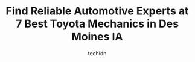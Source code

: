 ---
layout: ampstory
image: https://images.unsplash.com/photo-1586428268816-ca0069c110c5?ixlib=rb-4.0.3&ixid=MnwxMjA3fDB8MHxwaG90by1wYWdlfHx8fGVufDB8fHx8&auto=format&fit=crop&w=640&h=853&q=80
author: techidn
featured: false
description: Experience the excellence of automotive service by visiting the 7 best Toyota Mechanic in Des Moines IA, USA. With their expertise, attention to detail, and commitment to customer satisfacti
title: Find Reliable Automotive Experts at 7 Best Toyota Mechanics in Des Moines IA
cover:
   title: Find Reliable Automotive Experts at 7 Best Toyota Mechanics in Des Moines IA
   subtitle: Rickpate
   background: https://images.unsplash.com/photo-1586428268816-ca0069c110c5?ixlib=rb-4.0.3&ixid=MnwxMjA3fDB8MHxwaG90by1wYWdlfHx8fGVufDB8fHx8&auto=format&fit=crop&w=640&h=853&q=80

pages: 
 - layout: thirds
   top: <h1>#1 Livingstons Automotive</h1>
   bottom: "<p>Best place in the Des  Moines area to take your car for any engine work. Dennis is fantastic. Ive taken 4 of my cars there for 20 years.</p>"
   background: https://www.knot35.com/toplist/wp-content/uploads/2023/06/best-toyota-mechanic-1-in-des-moines-ia-1685836884.jpeg
   backgroundblur: true
 - layout: thirds
   top: <h1>#2 Cotofos Auto Service</h1>
   bottom: "<p>1640 E Court Ave Suite A, Des Moines, IA 50316, United States</p>"
   background: https://www.knot35.com/toplist/wp-content/uploads/2023/06/best-toyota-mechanic-2-in-des-moines-ia-1685836884.jpeg
   cta:
      link: https://www.knot35.com/toplist/find-reliable-automotive-experts-at-7-best-toyota-mechanics-in-des-moines-ia/
      text: Find Reliable Automotive Experts at 7 Best Toyota Mechanics in Des Moines IA
 - layout: thirds
   top: <h1>#3 Benson Import Services</h1>
   bottom: "<p>4531 NW 2nd St, Des Moines, IA 50313, United States</p>"
   background: https://www.knot35.com/toplist/wp-content/uploads/2023/06/best-toyota-mechanic-3-in-des-moines-ia-1685836884.jpeg
   cta:
      link: https://www.knot35.com/toplist/find-reliable-automotive-experts-at-7-best-toyota-mechanics-in-des-moines-ia/
      text: Find Reliable Automotive Experts at 7 Best Toyota Mechanics in Des Moines IA
 - layout: thirds
   top: <h1>#4 TOM DAVIS AUTOMOTIVE</h1>
   bottom: "<p>2107 Delaware Ave, Des Moines, IA 50317, United States</p>"
   background: https://images.unsplash.com/photo-1527066579998-dbbae57f45ce?ixlib=rb-4.0.3&ixid=MnwxMjA3fDB8MHxwaG90by1wYWdlfHx8fGVufDB8fHx8&auto=format&fit=crop&w=640&h=853&q=80
   cta:
      link: https://www.knot35.com/toplist/find-reliable-automotive-experts-at-7-best-toyota-mechanics-in-des-moines-ia/
      text: Find Reliable Automotive Experts at 7 Best Toyota Mechanics in Des Moines IA
 - layout: thirds
   top: <h1>#5 Maxios Auto Repair</h1>
   bottom: "<p>1405 E 14th St, Des Moines, IA 50316, United States</p>"
   background: https://images.unsplash.com/photo-1567360425618-1594206637d2?ixlib=rb-4.0.3&ixid=MnwxMjA3fDB8MHxwaG90by1wYWdlfHx8fGVufDB8fHx8&auto=format&fit=crop&w=640&h=853&q=80
   cta:
      link: https://www.knot35.com/toplist/find-reliable-automotive-experts-at-7-best-toyota-mechanics-in-des-moines-ia/
      text: Find Reliable Automotive Experts at 7 Best Toyota Mechanics in Des Moines IA
 - layout: thirds
   top: <h1>#6 Whites Automotive</h1>
   bottom: "<p>2628 Dean Ave, Des Moines, IA 50317, United States</p>"
   background: https://images.unsplash.com/photo-1546497974-b213c9efb599?ixlib=rb-4.0.3&ixid=MnwxMjA3fDB8MHxwaG90by1wYWdlfHx8fGVufDB8fHx8&auto=format&fit=crop&w=640&h=853&q=80
   cta:
      link: https://www.knot35.com/toplist/find-reliable-automotive-experts-at-7-best-toyota-mechanics-in-des-moines-ia/
      text: Find Reliable Automotive Experts at 7 Best Toyota Mechanics in Des Moines IA
 - layout: thirds
   top: <h1>#7 Joels Broadway Auto Repair</h1>
   bottom: "<p>766 NE Broadway Ave, Des Moines, IA 50313, United States</p>"
   background: https://images.unsplash.com/photo-1531169509526-f8f1fdaa4a67?ixlib=rb-4.0.3&ixid=MnwxMjA3fDB8MHxwaG90by1wYWdlfHx8fGVufDB8fHx8&auto=format&fit=crop&w=640&h=853&q=80
   cta:
      link: https://www.knot35.com/toplist/find-reliable-automotive-experts-at-7-best-toyota-mechanics-in-des-moines-ia/
      text: Find Reliable Automotive Experts at 7 Best Toyota Mechanics in Des Moines IA
 - layout: thirds
   middle: Continue reading...
   background: https://images.unsplash.com/photo-1510906594845-bc082582c8cc?ixlib=rb-4.0.3&ixid=MnwxMjA3fDB8MHxwaG90by1wYWdlfHx8fGVufDB8fHx8&auto=format&fit=crop&w=640&h=853&q=80
   cta:
      link: https://www.knot35.com/toplist/find-reliable-automotive-experts-at-7-best-toyota-mechanics-in-des-moines-ia/
      text: Find Reliable Automotive Experts at 7 Best Toyota Mechanics in Des Moines IA
      
---